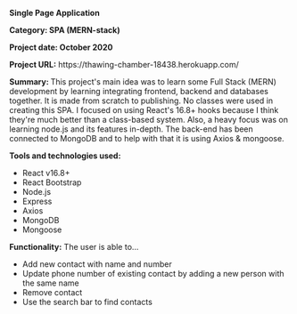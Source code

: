 <p><strong>Single Page Application</strong></p>
<p><strong>Category: SPA (MERN-stack)</strong></p>
<p><strong>Project date: October 2020</strong></p>
<p><strong>Project URL:</strong> https://thawing-chamber-18438.herokuapp.com/</p>
<p><strong>Summary: </strong>
  This project's main idea was to learn some Full Stack (MERN) development by learning integrating frontend, backend and databases together. It is made from scratch to publishing. 
  No classes were used in creating this SPA. I focused on using React's 16.8+ hooks because I think they're much better than a class-based system. Also, a 
  heavy focus was on learning node.js and its features in-depth. The back-end has been connected to MongoDB and to help with that it is using Axios & 
  mongoose.
</p>
<p><strong>Tools and technologies used:</strong><p>
<ul>
  <li>React v16.8+</li>
  <li>React Bootstrap</li>
  <li>Node.js</li>
  <li>Express</li>
  <li>Axios</li>
  <li>MongoDB</li>
  <li>Mongoose</li>
</ul>
<p><strong>Functionality:</strong> The user is able to...</p>
<ul>
  <li>Add new contact with name and number</li>
  <li>Update phone number of existing contact by adding a new person with the same name</li>
  <li>Remove contact</li>
  <li>Use the search bar to find contacts</li>
</ul>
